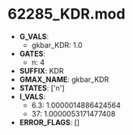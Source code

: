 # 62285_KDR.mod

- **G_VALS**:
  - gkbar_KDR: 1.0
- **GATES**:
  - n: 4
- **SUFFIX**: KDR
- **GMAX_NAME**: gkbar_KDR
- **STATES**: ['n']
- **I_VALS**:
  - 6.3: 1.0000014886424564
  - 37: 1.0000053171477408
- **ERROR_FLAGS**: []
